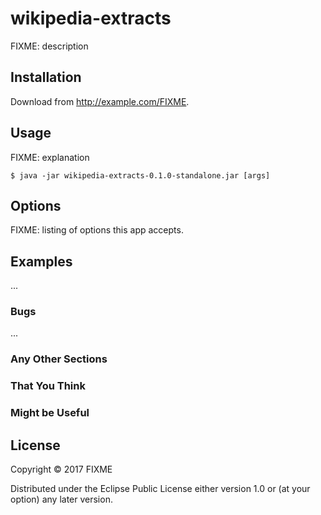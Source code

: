 # wikipedia-extracts

FIXME: description

## Installation

Download from http://example.com/FIXME.

## Usage

FIXME: explanation

    $ java -jar wikipedia-extracts-0.1.0-standalone.jar [args]

## Options

FIXME: listing of options this app accepts.

## Examples

...

### Bugs

...

### Any Other Sections
### That You Think
### Might be Useful

## License

Copyright © 2017 FIXME

Distributed under the Eclipse Public License either version 1.0 or (at
your option) any later version.
